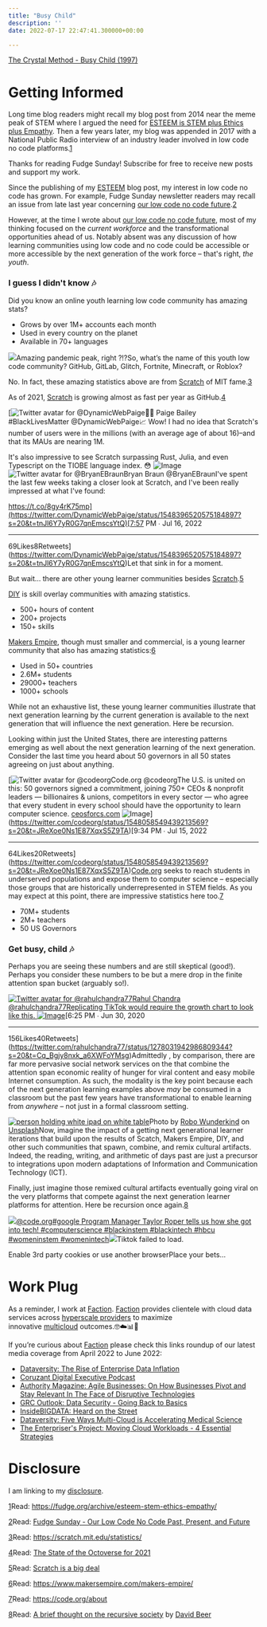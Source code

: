 ```yaml
---
title: "Busy Child"
description: ''
date: 2022-07-17 22:47:41.300000+00:00

---
```


[The Crystal Method - Busy Child (1997)](https://www.youtube.com/watch?v=t6twhXA1Gyw)

Getting Informed
================

Long time blog readers might recall my blog post from 2014 near the meme peak of STEM where I argued the need for [ESTEEM is STEM plus Ethics plus Empathy](https://fudge.org/archive/esteem-stem-ethics-empathy/). Then a few years later, my blog was appended in 2017 with a National Public Radio interview of an industry leader involved in low code no code platforms.[1](#footnote-1)

Thanks for reading Fudge Sunday! Subscribe for free to receive new posts and support my work.

Since the publishing of my [ESTEEM](https://fudge.org/archive/esteem-stem-ethics-empathy/) blog post, my interest in low code no code has grown. For example, Fudge Sunday newsletter readers may recall an issue from late last year concerning [our low code no code future](https://sunday.fudge.org/p/fudge-sunday-our-low-code-no-code-past-present-and-future-904238).[2](#footnote-2)

However, at the time I wrote about [our low code no code future](https://sunday.fudge.org/p/fudge-sunday-our-low-code-no-code-past-present-and-future-904238), most of my thinking focused on the *current workforce* and the transformational opportunities ahead of us. Notably absent was any discussion of how learning communities using low code and no code could be accessible or more accessible by the next generation of the work force – that's right, *the youth*.

### I guess I didn't know 🎶

Did you know an online youth learning low code community has amazing stats?

* Grows by over 1M+ accounts each month
* Used in every country on the planet
* Available in 70+ languages

[![](https://bucketeer-e05bbc84-baa3-437e-9518-adb32be77984.s3.amazonaws.com/public/images/c53c6bd5-912c-48f1-970f-06d9a38b9dba_1620x1456.png)](https://substackcdn.com/image/fetch/f_auto,q_auto:good,fl_progressive:steep/https%3A%2F%2Fbucketeer-e05bbc84-baa3-437e-9518-adb32be77984.s3.amazonaws.com%2Fpublic%2Fimages%2Fc53c6bd5-912c-48f1-970f-06d9a38b9dba_1620x1456.png)Amazing pandemic peak, right ?!?So, what’s the name of this youth low code community? GitHub, GitLab, Glitch, Fortnite, Minecraft, or Roblox? 

No. In fact, these amazing statistics above are from [Scratch](https://scratch.mit.edu/statistics/) of MIT fame.[3](#footnote-3) 

As of 2021, [Scratch](https://scratch.mit.edu/statistics/) is growing almost as fast per year as GitHub.[4](#footnote-4)

[![Twitter avatar for @DynamicWebPaige](https://substackcdn.com/image/twitter_name/w_96/DynamicWebPaige.jpg)👩‍💻 Paige Bailey #BlackLivesMatter @DynamicWebPaige📈 Wow! I had no idea that Scratch's number of users were in the millions (with an average age of about 16)–and that its MAUs are nearing 1M.

It's also impressive to see Scratch surpassing Rust, Julia, and even Typescript on the TIOBE language index. 😳 ![Image](https://pbs.substack.com/media/FX0CbgRVEAAj0aL.jpg)![Twitter avatar for @BryanEBraun](https://substackcdn.com/image/twitter_name/w_40/BryanEBraun.jpg)Bryan Braun @BryanEBraunI've spent the last few weeks taking a closer look at Scratch, and I've been really impressed at what I've found:

https://t.co/8gy4rK75mp](https://twitter.com/DynamicWebPaige/status/1548396520575184897?s=20&t=tnJl6Y7yR0G7qnEmscsYtQ)[7:57 PM ∙ Jul 16, 2022

---

69Likes8Retweets](https://twitter.com/DynamicWebPaige/status/1548396520575184897?s=20&t=tnJl6Y7yR0G7qnEmscsYtQ)Let that sink in for a moment.

But wait… there are other young learner communities besides [Scratch](https://scratch.mit.edu/statistics/).[5](#footnote-5)

[DIY](https://docs.diy.org) is skill overlay communities with amazing statistics.

* 500+ hours of content
* 200+ projects
* 150+ skills

[Makers Empire](https://www.makersempire.com/makers-empire/), though must smaller and commercial, is a young learner community that also has amazing statistics:[6](#footnote-6)

* Used in 50+ countries
* 2.6M+ students
* 29000+ teachers
* 1000+ schools

While not an exhaustive list, these young learner communities illustrate that next generation learning by the current generation is available to the next generation that will influence the next generation. Here be recursion. 

Looking within just the United States, there are interesting patterns emerging as well about the next generation learning of the next generation. Consider the last time you heard about 50 governors in all 50 states agreeing on just about anything.

[![Twitter avatar for @codeorg](https://substackcdn.com/image/twitter_name/w_96/codeorg.jpg)Code.org @codeorgThe U.S. is united on this: 50 governors signed a commitment, joining 750+ CEOs & nonprofit leaders — billionaires & unions, competitors in every sector — who agree that every student in every school should have the opportunity to learn computer science. [ceosforcs.com](http://ceosforcs.com) ![Image](https://pbs.substack.com/media/FXvOJTBUcAAgML-.jpg)](https://twitter.com/codeorg/status/1548058549439213569?s=20&t=JReXoe0Ns1E87XqxS5Z9TA)[9:34 PM ∙ Jul 15, 2022

---

64Likes20Retweets](https://twitter.com/codeorg/status/1548058549439213569?s=20&t=JReXoe0Ns1E87XqxS5Z9TA)[Code.org](https://code.org/about) seeks to reach students in underserved populations and expose them to computer science – especially those groups that are historically underrepresented in STEM fields. As you may expect at this point, there are impressive statistics here too.[7](#footnote-7)

* 70M+ students
* 2M+ teachers
* 50 US Governors

### Get busy, child 🎶

Perhaps you are seeing these numbers and are still skeptical (good!). Perhaps you consider these numbers to be but a mere drop in the finite attention span bucket (arguably so!).

[![Twitter avatar for @rahulchandra77](https://substackcdn.com/image/twitter_name/w_96/rahulchandra77.jpg)Rahul Chandra @rahulchandra77Replicating TikTok would require the growth chart to look like this. ![Image](https://pbs.substack.com/media/Ebx7RreUcAAPAMh.jpg)](https://twitter.com/rahulchandra77/status/1278031942986809344?s=20&t=Cq_Bgjy8nxk_a6XWFoYMsg)[6:25 PM ∙ Jun 30, 2020

---

156Likes40Retweets](https://twitter.com/rahulchandra77/status/1278031942986809344?s=20&t=Cq_Bgjy8nxk_a6XWFoYMsg)Admittedly , by comparison, there are far more pervasive social network services on the that combine the attention span economic reality of hunger for viral content and easy mobile Internet consumption. As such, the modality is the key point because each of the next generation learning examples above *may* be consumed in a classroom but the past few years have transformational to enable learning from *anywhere* – not just in a formal classroom setting.

[![person holding white ipad on white table](https://images.unsplash.com/photo-1603354350317-6f7aaa5911c5?crop=entropy&cs=tinysrgb&fit=max&fm=jpg&ixid=MnwzMDAzMzh8MHwxfHNlYXJjaHwxfHxraWRzJTIwY29tcHV0ZXJzfGVufDB8fHx8MTY1ODA5NDU1OA&ixlib=rb-1.2.1&q=80&w=1080 "person holding white ipad on white table")](https://images.unsplash.com/photo-1603354350317-6f7aaa5911c5?crop=entropy&cs=tinysrgb&fit=max&fm=jpg&ixid=MnwzMDAzMzh8MHwxfHNlYXJjaHwxfHxraWRzJTIwY29tcHV0ZXJzfGVufDB8fHx8MTY1ODA5NDU1OA&ixlib=rb-1.2.1&q=80&w=1080)Photo by [Robo Wunderkind](https://unsplash.com/@robowunderkind) on [Unsplash](https://unsplash.com)Now, imagine the impact of a getting next generational learner iterations that build upon the results of Scatch, Makers Empire, DIY, and other such communities that spawn, combine, and remix cultural artifacts. Indeed, the reading, writing, and arithmetic of days past are just a precursor to integrations upon modern adaptations of Information and Communication Technology (ICT).

Finally, just imagine those remixed cultural artifacts eventually going viral on the very platforms that compete against the next generation learner platforms for attention. Here be recursion once again.[8](#footnote-8)

[![](https://bucketeer-e05bbc84-baa3-437e-9518-adb32be77984.s3.amazonaws.com/public/images/546c0ff9-5dfa-4b55-b698-39b2be6c74aa_720x1280.jpeg)](https://www.tiktok.com/@code.org/video/7119917604021718318)[@code.org](https://www.tiktok.com/@code.org)[#google Program Manager Taylor Roper tells us how she got into tech! #computerscience #blackinstem #blackintech #hbcu #womeninstem #womenintech](https://www.tiktok.com/@code.org/video/7119917604021718318)![](https://substackcdn.com//img/alert-circle.svg)Tiktok failed to load.  
  
Enable 3rd party cookies or use another browserPlace your bets…

Work Plug
=========

As a reminder, I work at [Faction](https://www.factioninc.com/solutions/multi-cloud-data-services/?utm_campaign=sunday.fudge.org&utm_medium=email&utm_source=Revue%20newsletter). [Faction](https://www.factioninc.com/solutions/multi-cloud-data-services/?utm_campaign=sunday.fudge.org&utm_medium=email&utm_source=Revue%20newsletter) provides clientele with cloud data services across [hyperscale providers](https://www.factioninc.com/solutions/multi-cloud-data-services/?utm_campaign=sunday.fudge.org&utm_medium=email&utm_source=Revue%20newsletter) to maximize innovative [multicloud](https://www.factioninc.com/solutions/multi-cloud-data-services/?utm_campaign=sunday.fudge.org&utm_medium=email&utm_source=Revue%20newsletter) outcomes.🤓☁️📊🚀

If you’re curious about [Faction](https://www.factioninc.com/solutions/multi-cloud-data-services/?utm_campaign=sunday.fudge.org&utm_medium=email&utm_source=Revue%20newsletter) please check this links roundup of our latest media coverage from April 2022 to June 2022:

* [Dataversity: The Rise of Enterprise Data Inflation](https://www.dataversity.net/the-rise-of-enterprise-data-inflation/)
* [Coruzant Digital Executive Podcast](https://coruzant.com/profiles/luke-norris/)
* [Authority Magazine: Agile Businesses: On How Businesses Pivot and Stay Relevant In The Face of Disruptive Technologies](https://medium.com/authority-magazine/agile-businesses-matt-wallace-of-faction-on-how-businesses-pivot-and-stay-relevant-in-the-face-of-56bc27a6fea4)
* [GRC Outlook: Data Security - Going Back to Basics](https://grcoutlook.com/data-security-going-back-to-basics/)
* [InsideBIGDATA: Heard on the Street](https://insidebigdata.com/2022/06/01/heard-on-the-street-6-1-2022/)
* [Dataversity: Five Ways Multi-Cloud is Accelerating Medical Science](https://www.dataversity.net/five-ways-multi-cloud-is-accelerating-medical-science/)
* [The Enterpriser's Project: Moving Cloud Workloads - 4 Essential Strategies](https://enterprisersproject.com/article/2022/6/moving-cloud-workloads)

Disclosure
==========

I am linking to my [disclosure](https://jaycuthrell.com/disclosure/?utm_campaign=Fudge%20Sunday&utm_medium=email&utm_source=Revue%20newsletter).

[1](#footnote-anchor-1)Read: <https://fudge.org/archive/esteem-stem-ethics-empathy/>

[2](#footnote-anchor-2)Read: [Fudge Sunday - Our Low Code No Code Past, Present, and Future](https://sunday.fudge.org/p/fudge-sunday-our-low-code-no-code-past-present-and-future-904238)

[3](#footnote-anchor-3)Read: <https://scratch.mit.edu/statistics/>

[4](#footnote-anchor-4)Read: [The State of the Octoverse for 2021](https://octoverse.github.com/#lets-look-back-at-the-code-and-communities-built-on-git-hub-this-year)

[5](#footnote-anchor-5)Read: [Scratch is a big deal](https://www.bryanbraun.com/2022/07/16/scratch-is-a-big-deal/)

[6](#footnote-anchor-6)Read: <https://www.makersempire.com/makers-empire/>

[7](#footnote-anchor-7)Read: <https://code.org/about>

[8](#footnote-anchor-8)Read: [A brief thought on the recursive society](https://davidbeer.substack.com/p/a-brief-thought-on-the-recursive) by [David Beer](https://davidbeer.net)

